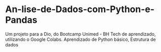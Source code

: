 # An-lise-de-Dados-com-Python-e-Pandas
Um projeto para a Dio, do Bootcamp Unimed - BH Tech de aprendizado, utilizando o Google Colabs. Aprendizado de Python básico, Estrutura de dados

